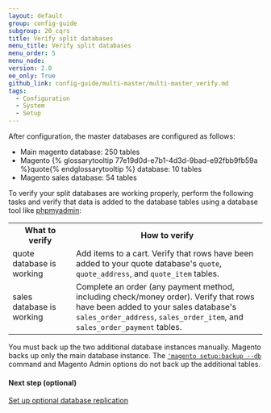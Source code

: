 ```yaml
---
layout: default
group: config-guide
subgroup: 20_cqrs
title: Verify split databases
menu_title: Verify split databases
menu_order: 5
menu_node:
version: 2.0
ee_only: True
github_link: config-guide/multi-master/multi-master_verify.md
tags:
  - Configuration
  - System
  - Setup
---
```


After configuration, the master databases are configured as follows:

*	Main magento database: 250 tables
*	Magento {% glossarytooltip 77e19d0d-e7b1-4d3d-9bad-e92fbb9fb59a %}quote{% endglossarytooltip %} database: 10 tables
*	Magento sales database: 54 tables

To verify your split databases are working properly, perform the following tasks and verify that data is added to the database tables using a database tool like <a href="{{page.baseurl}}install-gde/prereq/optional.html#install-optional-phpmyadmin" target="_blank">phpmyadmin</a>:

<table>
<tbody>
	<col width="25%">
	<col width="75%">
	<tr>
		<th>What to verify</th>
		<th>How to verify</th>
	</tr>
<tr>
	<td>quote database is working</td>
	<td>Add items to a cart. Verify that rows have been added to your quote database's <code>quote</code>, <code>quote_address</code>, and <code>quote_item</code> tables.</td>
</tr>
<tr>
	<td>sales database is working</td>
	<td>Complete an order (any payment method, including check/money order). Verify that rows have been added to your sales database's <code>sales_order_address</code>, <code>sales_order_item</code>, and <code>sales_order_payment</code> tables.</td>
</tr>
</tbody>
</table>

<div class="bs-callout bs-callout-warning">
    <p>You must back up the two additional database instances manually. Magento backs up only the main database instance. The <a href="{{page.baseurl}}install-gde/install/cli/install-cli-backup.html"><code>'magento setup:backup --db</code></a> command and Magento Admin options do not back up the additional tables.</p>
</div>


#### Next step (optional)
<a href="{{page.baseurl}}config-guide/multi-master/multi-master_slavedb.html">Set up optional database replication</a>
